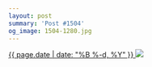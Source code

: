 ```yaml
---
layout: post
summary: 'Post #1504'
og_image: 1504-1280.jpg
---
```


<p>
 <time>
  <a href="/1504">
   {{ page.date | date: "%B %-d, %Y" }}
  </a>
 </time>
 <a href="/1504">
  <img data-taken="10/26/2021" sizes="(min-width: 700px) 50vw, calc(100vw - 2rem)" src="{{ site.assets_url }}/1504-640.jpg" srcset="{{ site.assets_url }}/1504-320.jpg 320w, {{ site.assets_url }}/1504-640.jpg 640w, {{ site.assets_url }}/1504-960.jpg 960w, {{ site.assets_url }}/1504-1280.jpg 1280w"/>
 </a>
</p>
